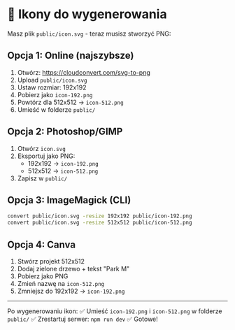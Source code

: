 # 🎨 Ikony do wygenerowania

Masz plik `public/icon.svg` - teraz musisz stworzyć PNG:

## Opcja 1: Online (najszybsze)
1. Otwórz: https://cloudconvert.com/svg-to-png
2. Upload `public/icon.svg`
3. Ustaw rozmiar: 192x192
4. Pobierz jako `icon-192.png`
5. Powtórz dla 512x512 → `icon-512.png`
6. Umieść w folderze `public/`

## Opcja 2: Photoshop/GIMP
1. Otwórz `icon.svg`
2. Eksportuj jako PNG:
   - 192x192 → `icon-192.png`
   - 512x512 → `icon-512.png`
3. Zapisz w `public/`

## Opcja 3: ImageMagick (CLI)
```bash
convert public/icon.svg -resize 192x192 public/icon-192.png
convert public/icon.svg -resize 512x512 public/icon-512.png
```

## Opcja 4: Canva
1. Stwórz projekt 512x512
2. Dodaj zielone drzewo + tekst "Park M"
3. Pobierz jako PNG
4. Zmień nazwę na `icon-512.png`
5. Zmniejsz do 192x192 → `icon-192.png`

---

Po wygenerowaniu ikon:
✅ Umieść `icon-192.png` i `icon-512.png` w folderze `public/`
✅ Zrestartuj serwer: `npm run dev`
✅ Gotowe!
